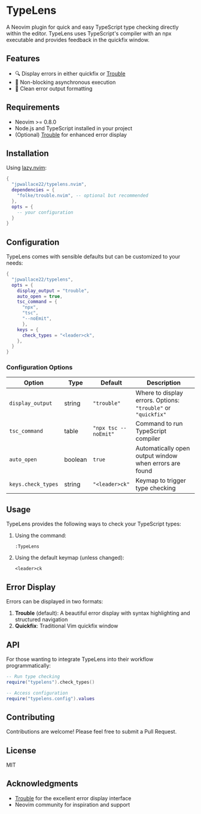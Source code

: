 # TypeLens

A Neovim plugin for quick and easy TypeScript type checking directly within the editor. TypeLens uses TypeScript's compiler with an npx executable and provides feedback in the quickfix window.

## Features

- 🔍 Display errors in either quickfix or [Trouble](https://github.com/folke/trouble.nvim)
- 🔄 Non-blocking asynchronous execution
- 🎨 Clean error output formatting

## Requirements

- Neovim >= 0.8.0
- Node.js and TypeScript installed in your project
- (Optional) [Trouble](https://github.com/folke/trouble.nvim) for enhanced error display

## Installation

Using [lazy.nvim](https://github.com/folke/lazy.nvim):

```lua
{
  "jpwallace22/typelens.nvim",
  dependencies = {
    "folke/trouble.nvim", -- optional but recommended
  },
  opts = {
    -- your configuration
  }
}
```

## Configuration

TypeLens comes with sensible defaults but can be customized to your needs:

```lua
{
  "jpwallace22/typelens",
  opts = {
    display_output = "trouble", 
    auto_open = true,          
    tsc_command = {
      "npx",
      "tsc",
      "--noEmit",
	  },
    keys = {
      check_types = "<leader>ck",
    },
  }
}
```

### Configuration Options

| Option | Type | Default | Description |
|--------|------|---------|-------------|
| `display_output` | string | `"trouble"` | Where to display errors. Options: `"trouble"` or `"quickfix"` |
| `tsc_command` | table | `"npx tsc --noEmit"` | Command to run TypeScript compiler |
| `auto_open` | boolean | `true` | Automatically open output window when errors are found |
| `keys.check_types` | string | `"<leader>ck"` | Keymap to trigger type checking |

## Usage

TypeLens provides the following ways to check your TypeScript types:

1. Using the command:
   ```vim
   :TypeLens
   ```

2. Using the default keymap (unless changed):
   ```
   <leader>ck
   ```

## Error Display

Errors can be displayed in two formats:

1. **Trouble** (default): A beautiful error display with syntax highlighting and structured navigation
2. **Quickfix**: Traditional Vim quickfix window

## API

For those wanting to integrate TypeLens into their workflow programmatically:

```lua
-- Run type checking
require("typelens").check_types()

-- Access configuration
require("typelens.config").values
```

## Contributing

Contributions are welcome! Please feel free to submit a Pull Request.

## License

MIT

## Acknowledgments

- [Trouble](https://github.com/folke/trouble.nvim) for the excellent error display interface
- Neovim community for inspiration and support
